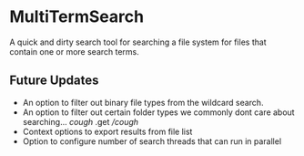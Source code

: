 # MultiTermSearch
A quick and dirty search tool for searching a file system for files that contain one or more search terms.

## Future Updates
- An option to filter out binary file types from the wildcard search.
- An option to filter out certain folder types we commonly dont care about searching...  *cough* .get */cough*
- Context options to export results from file list
- Option to configure number of search threads that can run in parallel
